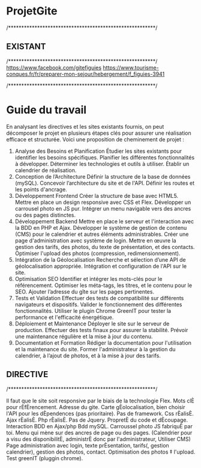 # ProjetGite

/********************************************************/
## EXISTANT
/********************************************************/
https://www.facebook.com/gitefiguies
https://www.tourisme-conques.fr/fr/preparer-mon-sejour/hebergement/f_figuies-3941

/********************************************************/
# Guide du travail
En analysant les directives et les sites existants fournis, on peut décomposer le projet en plusieurs étapes clés pour assurer une réalisation efficace et structurée. Voici une proposition de cheminement de projet :

1. Analyse des Besoins et Planification
Étudier les sites existants pour identifier les besoins spécifiques.
Planifier les différentes fonctionnalités à développer.
Déterminer les technologies et outils à utiliser.
Établir un calendrier de réalisation.
2. Conception de l’Architecture
Définir la structure de la base de données (mySQL).
Concevoir l’architecture du site et de l'API.
Définir les routes et les points d'ancrage.
3. Développement Frontend
Créer la structure de base avec HTML5.
Mettre en place un design responsive avec CSS et Flex.
Développer un carrousel photo en JS pur.
Intégrer un menu navigable vers des ancres ou des pages distinctes.
4. Développement Backend
Mettre en place le serveur et l'interaction avec la BDD en PHP et Ajax.
Développer le système de gestion de contenu (CMS) pour le calendrier et autres éléments administrables.
Créer une page d'administration avec système de login.
Mettre en œuvre la gestion des tarifs, des photos, du texte de présentation, et des contacts.
Optimiser l'upload des photos (compression, redimensionnement).
5. Intégration de la Géolocalisation
Recherche et sélection d’une API de géolocalisation appropriée.
Intégration et configuration de l'API sur le site.
6. Optimisation SEO
Identifier et intégrer les mots-clés pour le référencement.
Optimiser les méta-tags, les titres, et le contenu pour le SEO.
Ajouter l’adresse du gîte sur les pages pertinentes.
7. Tests et Validation
Effectuer des tests de compatibilité sur différents navigateurs et dispositifs.
Valider le fonctionnement des différentes fonctionnalités.
Utiliser le plugin Chrome GreenIT pour tester la performance et l'efficacité énergétique.
8. Déploiement et Maintenance
Déployer le site sur le serveur de production.
Effectuer des tests finaux pour assurer la stabilité.
Prévoir une maintenance régulière et la mise à jour du contenu.
9. Documentation et Formation
Rédiger la documentation pour l'utilisation et la maintenance du site.
Former l'administrateur à la gestion du calendrier, à l’ajout de photos, et à la mise à jour des tarifs.

## DIRECTIVE
/********************************************************/

Il faut que le site soit responsive par le biais de la technologie Flex.
Mots clÈ pour rÈfÈrencement.
Adresse du gite.
Carte gÈolocalisation, bien choisir l'API pour les dÈpendences (pas prioritaire).
Pas de framework.
Css rÈalisÈ.
Ajax rÈalisÈ.
Php rÈalisÈ.
Pas de Jquery.
PropretÈ du code et dÈcoupage.
Interaction BDD en Ajax/php
Bdd mySQL.
Carroussel photo JS fabriquÈ par toi.
Menu qui mène sur des ancres de page ou des pages.
(Calendrier pour a visu des disponibilitÈ, administrÈ donc par l'administrateur, Utiliser CMS)
Page administration avec login, texte prÈsentation, tarifs(, gestion calendrier), gestion des photos, contact.
Optimisation des photos ‡ l'upload. Test greenIT (pluggin chrome).
